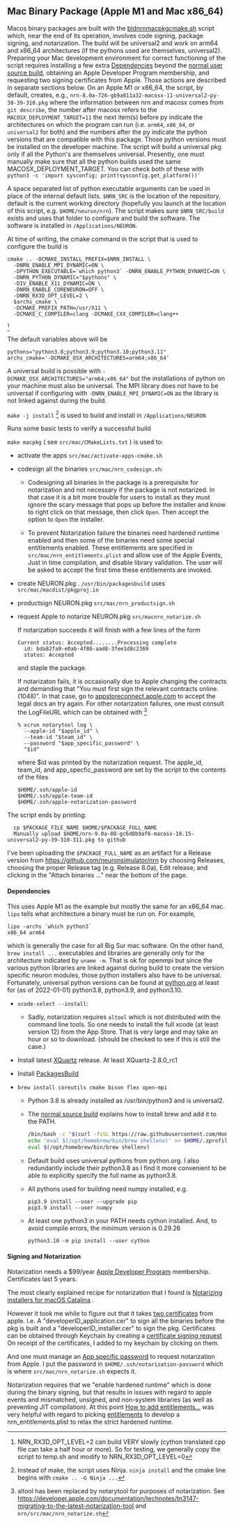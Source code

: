 Mac Binary Package (Apple M1 and Mac x86_64)
------------------

Macos binary packages are built with the
[bldnrnmacpkgcmake.sh](https://github.com/neuronsimulator/nrn/blob/master/bldnrnmacpkgcmake.sh)
script which, near the end of its operation,
involves code signing, package signing, and notarization.
The build will be universal2 and work on arm64 and x86_64 architectures
(if the pythons used are themselves, universal2).
Preparing your Mac development environment for correct functioning of
the script requires installing a few extra [Dependencies](#Dependencies) beyond the
[normal user source build](./install_instructions.md#Mac-OS-Depend),
obtaining an Apple Developer Program membership,
and requesting two signing certificates from Apple. Those actions are
described in separate sections below.
On an Apple M1 or x86_64,
the script, by default, creates, e.g.,
```nrn-8.0a-726-gb9a811a32-macosx-11-universal2-py-38-39-310.pkg```
where the information between nrn and macosx comes from ```git describe```,
the number after macosx refers to the ```MACOSX_DEPLOYMENT_TARGET=11```
the next item(s) before py indicate the architectures on which
the program can run (i.e. ```arm64```, ```x86_64```, or ```universal2```
for both)
and the numbers after the py indicate the python versions that are
compatible with this package. Those python versions must be installed on
the developer machine.
The script will build a universal pkg only
if all the Python's are themselves universal.
Presently, one must manually make sure that all the python builds used
the same MACOSX_DEPLOYMENT_TARGET. You can check both of these with
```python3 -c 'import sysconfig; print(sysconfig.get_platform())'```

A space separated list of python executable arguments can be used in
place of the internal default lists. ```$NRN_SRC``` is the location of the
repository, default is the current working directory (hopefully you launch at the location of this script, e.g. ```$HOME/neuron/nrn```). The script makes sure ```$NRN_SRC/build```
exists and uses that folder to configure and build the software. The
software is installed in ```/Applications/NEURON```.

At time of writing, the cmake
command in the script that is used to configure the build is
```
cmake .. -DCMAKE_INSTALL_PREFIX=$NRN_INSTALL \
  -DNRN_ENABLE_MPI_DYNAMIC=ON \
  -DPYTHON_EXECUTABLE=`which python3` -DNRN_ENABLE_PYTHON_DYNAMIC=ON \
  -DNRN_PYTHON_DYNAMIC="$pythons" \
  -DIV_ENABLE_X11_DYNAMIC=ON \
  -DNRN_ENABLE_CORENEURON=OFF \
  -DNRN_RX3D_OPT_LEVEL=2 \
  $archs_cmake \
  -DCMAKE_PREFIX_PATH=/usr/X11 \
  -DCMAKE_C_COMPILER=clang -DCMAKE_CXX_COMPILER=clang++
```
[^1]
[^1]: NRN_RX3D_OPT_LEVEL=2 can build VERY slowly (cython translated cpp file can take a half hour or more). So for testing, we generally copy the script to temp.sh and modify to NRN_RX3D_OPT_LEVEL=0

The default variables above will be
```
pythons="python3.8;python3.9;python3.10;python3.11"
archs_cmake='-DCMAKE_OSX_ARCHITECTURES=arm64;x86_64'
```

A universal build is possible with ```-DCMAKE_OSX_ARCHITECTURES="arm64;x86_64"```
but the installations of python on your machine must also be universal.
The MPI library does not have to be universal if configuring with
```-DNRN_ENABLE_MPI_DYNAMIC=ON``` as the library is not linked against
during the build.

```make -j install``` [^2] is used to build and install in ```/Applications/NEURON```

[^2]: Instead of make, the script uses Ninja. ```ninja install``` and the cmake line begins with ```cmake .. -G Ninja ...```

Runs some basic tests to verify a successful build

```make macpkg``` ( see ```src/mac/CMakeLists.txt``` ) is used to:

- activate the apps ```src/mac/activate-apps-cmake.sh```

- codesign all the binaries ```src/mac/nrn_codesign.sh```:

  - Codesigning all binaries in the package is a prerequisite for
    notarization and not necessary if the package is not notarized. In
    that case it is a bit more trouble for users to install as they must
    ignore the scary message that pops up before the installer
    and know to right click on that message, then
    click `Open`. Then accept the option to `Open` the installer.

  - To prevent Notarization failure the binaries need hardened runtime enabled
    and then some of the binaries need some special entitlements enabled.
    These entitlements are specified in ```src/mac/nrn_entitlements.plist```
    and allow use of the Apple Events, Just in time compilation, and
    disable library validation.  The user will be asked to accept the
    first time these entitlements are invoked.

- create NEURON.pkg . ```/usr/bin/packagesbuild``` uses ```src/mac/macdist/pkgproj.in```
  
- productsign NEURON.pkg ```src/mac/nrn_productsign.sh```

- request Apple to notarize NEURON.pkg ```src/macnrn_notarize.sh```

  If notarization succeeds it will finish with a few lines of the form
  ```
  Current status: Accepted........Processing complete
    id: bda82fa9-e0ab-4f86-aad8-3fee1d8c2369
    status: Accepted
  ```
  and staple the package.

  If notarizaton fails, it is occasionally due to Apple
  changing the contracts and demanding that 
  "You must first sign the relevant contracts online. (1048)". In that
  case, go to [appstoreconnect.apple.com](https://appstoreconnect.apple.com)
  to accept the legal docs an try again. For other notarization failures, one must consult the LogFileURL which can be obtained with [^3]
  [^3]: altool has been replaced by notarytool for purposes of notarization. See
  https://developer.apple.com/documentation/technotes/tn3147-migrating-to-the-latest-notarization-tool
  and ```nrn/src/mac/nrn_notarize.sh```

  ```
  % xcrun notarytool log \
    --apple-id "$apple_id" \
    --team-id "$team_id" \
    --password "$app_specific_password" \
    "$id"
  ```
  where $id was printed by the notarization request. The apple_id, team_id, and
  app_specfic_password are set by the script to the contents of the files
  ```
  $HOME/.ssh/apple-id
  $HOME/.ssh/apple-team-id
  $HOME/.ssh/apple-notarization-password
  ```
  

The script ends by printing:
```
  cp $PACKAGE_FILE_NAME $HOME/$PACKAGE_FULL_NAME
  Manually upload $HOME/nrn-9.0a-88-gc6d8b9af6-macosx-10.15-universal2-py-39-310-311.pkg to github
```

I've been uploading the ```$PACKAGE_FULL_NAME``` as an artifact for a
Release version from https://github.com/neuronsimulator/nrn by choosing
Releases, choosing the proper Release tag (e.g. Release 8.0a), Edit release,
and clicking in the "Attach binaries ..." near the bottom of the page.

<a name="Dependencies"></a>
#### Dependencies

This uses Apple M1 as the example but mostly the same for an x86_64 mac.
`lipo` tells what architecture a binary must be run on. For example,
```
lipo -archs `which python3`
x86_64 arm64
```
which is generally the case for all Big Sur mac software. On the other
hand, ```brew install ...``` executables and libraries are 
generally only for the architecture indicated by ```uname -m```. That is
ok for openmpi but since the various python libraries are linked against
during build to create the version specific neuron modules, those python
installers also have to be universal. Fortunately, universal python versions
can be found at [python.org](http://python.org/Downloads/macOS) at least for
(as of 2022-01-01) python3.8, python3.9, and python3.10.

- ```xcode-select --install```:

  - Sadly, notarization requires ```altool``` which is not distributed
    with the command line tools. So one needs to install the full xcode
    (at least version 12) from the App Store. That is very large and may
    take an hour or so to download. (should be checked to see if this is
    still the case.)

- Install latest [XQuartz](http://xquartz.org) release. At least XQuartz-2.8.0_rc1

- Install [PackagesBuild](http://s.sudre.free.fr/Software/Packages/about.html)

- ```brew install coreutils cmake bison flex open-mpi```

  - Python 3.8 is already installed as /usr/bin/python3 and is universal2.

  - The [normal source build](./install_instructions.md#Mac-OS-Depend)
    explains how to install brew and add it to the PATH.
    ```bash
    /bin/bash -c "$(curl -fsSL https://raw.githubusercontent.com/Homebrew/install/HEAD/install.sh)"
    echo 'eval $(/opt/homebrew/bin/brew shellenv)' >> $HOME/.zprofile
    eval $(/opt/homebrew/bin/brew shellenv)
    ```

  - Default build uses universal pythons from python.org. I also redundantly
    include their python3.8 as I find it more convenient to be able to
    explicitly specify the full name as python3.8.

  - All pythons used for building need numpy installed, e.g.
    ```
    pip3.9 install --user --upgrade pip
    pip3.9 install --user numpy
    ```

  - At least one python3 in your PATH needs cython installed.
    And, to avoid compile errors, the minimum version is 0.29.26
    ```
    python3.10 -m pip install --user cython
    ```

#### Signing and Notarization

Notarization needs a $99/year [Apple Developer Program](https://help.apple.com/developer-account/) membership.
Certificates last 5 years.

The most clearly explained recipe for notarization that I found is
[Notarizing installers for macOS Catalina](https://www.davidebarranca.com/2019/04/notarizing-installers-for-macos-catalina/)
.

However it took me while to figure out that it takes [two certificates](https://help.apple.com/developer-account/#/dev04fd06d56)
from apple.  I.e.  A "developerID_application.cer" to sign all the 
binaries before the pkg is built and a "developerID_installer.cer" to
sign the pkg. Certificates can be obtained through Keychain by creating
a [certificate signing request](https://help.apple.com/developer-account/#/devbfa00fef7)
On receipt of the certificates, I added to my keychain by clicking on them. 

And one must manage an [App specific password](https://support.apple.com/en-us/HT204397)
to request notarization from Apple.
I put the password in ```$HOME/.ssh/notarization-password``` which is where
```src/mac/nrn_notarize.sh``` expects it.

Notarization requires that we "enable hardened runtime"
which is done during the binary signing, but that results in issues with
regard to apple events and mismatched, unsigned, and non-system
libraries (as well as preventing JIT compilation).  At this point
[How to add entitlements...](https://forum.xojo.com/t/how-to-add-entitlements-to-a-xojo-app-using-codesign/49735/9)
was very helpful with regard to picking
[entitlements](https://developer.apple.com/documentation/bundleresources/entitlements)
to develop a nrn_entitlements.plist to relax the strict hardened
runtime.
